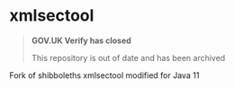 # xmlsectool

>**GOV.UK Verify has closed**
>
>This repository is out of date and has been archived

Fork of shibboleths xmlsectool modified for Java 11
